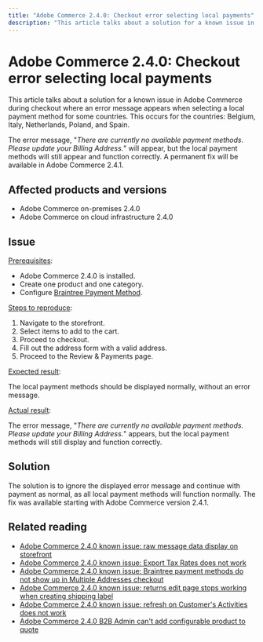 ```yaml
---
title: "Adobe Commerce 2.4.0: Checkout error selecting local payments"
description: "This article talks about a solution for a known issue in Adobe Commerce during checkout where an error message appears when selecting a local payment method for some countries. This occurs for the countries: Belgium, Italy, Netherlands, Poland, and Spain."
---
```


# Adobe Commerce 2.4.0: Checkout error selecting local payments

This article talks about a solution for a known issue in Adobe Commerce during checkout where an error message appears when selecting a local payment method for some countries. This occurs for the countries: Belgium, Italy, Netherlands, Poland, and Spain.

The error message, "*There are currently no available payment methods. Please update your Billing Address.*" will appear, but the local payment methods will still appear and function correctly. A permanent fix will be available in Adobe Commerce 2.4.1.

## Affected products and versions

* Adobe Commerce on-premises 2.4.0
* Adobe Commerce on cloud infrastructure 2.4.0

## Issue

<u>Prerequisites</u>:

* Adobe Commerce 2.4.0 is installed.
* Create one product and one category.
* Configure [Braintree Payment Method](https://devdocs.magento.com/guides/v2.4/graphql/payment-methods/braintree.html).

<u>Steps to reproduce</u>:

1. Navigate to the storefront.
1. Select items to add to the cart.
1. Proceed to checkout.
1. Fill out the address form with a valid address.
1. Proceed to the Review & Payments page.

<u>Expected result</u>:

The local payment methods should be displayed normally, without an error message.

<u>Actual result</u>:

The error message, "*There are currently no available payment methods. Please update your Billing Address.*" appears, but the local payment methods will still display and function correctly.

## Solution

The solution is to ignore the displayed error message and continue with payment as normal, as all local payment methods will function normally. The fix was available starting with Adobe Commerce version 2.4.1.

## Related reading

* [Adobe Commerce 2.4.0 known issue: raw message data display on storefront](https://support.magento.com/hc/en-us/articles/360045804332)
* [Adobe Commerce 2.4.0 known issue: Export Tax Rates does not work](https://support.magento.com/hc/en-us/articles/360045850032)
* [Adobe Commerce 2.4.0 known issue: Braintree payment methods do not show up in Multiple Addresses checkout](https://support.magento.com/hc/en-us/articles/360046354992)
* [Adobe Commerce 2.4.0 known issue: returns edit page stops working when creating shipping label](https://support.magento.com/hc/en-us/articles/360046441312)
* [Adobe Commerce 2.4.0 known issue: refresh on Customer's Activities does not work](https://support.magento.com/hc/en-us/articles/360046091332)
* [Adobe Commerce 2.4.0 B2B Admin can't add configurable product to quote](https://support.magento.com/hc/en-us/articles/360046801971)